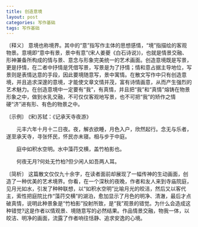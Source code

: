 ```yaml
---
title: 创造意境
layout: post
categories: 写作基础
tags: 写作基础
---
```


〔释义〕 意境也称境界。其中的“意”指写作主体的思想感情，“境”指描绘的客观物景。意境即“意中有景，景中有意”(宋人姜夔《白石诗说》)，也就是情景交融、形神兼备所构成的情与景、意念与形象完美统一的艺术画面。创造意境既是写景，更是抒情，在二者中抒情是凭借写景，写景是为了抒情；情和意占据主导地位，写景则是表情达意的手段，因此要境随意写，景中寓情。在散文写作中只有创造意境，并且追求深邃的意境，才能使文章文情并茂，富有诗情画意，从而产生强烈的艺术魅力。在创造意境中一定要有“我”，有真情，并且把“我”和“真情”熔铸在物景形象之中，做到水乳交融，不可仅仅客观地写景，也不可把“我”的矫作之情硬“济”进有形、有色的物景之中。

〔示例〕 (宋)苏轼：《记承天寺夜游》

　　元丰六年十月十二日夜。夜，解衣欲睡，月色入户，欣然起行。念无与乐者，遂至承天寺，寻张怀民，怀民亦未寝。相与步于中庭。

　　庭中如积水空明。水中藻荇交横，盖竹柏影也。

　　何夜无月?何处无竹柏?但少闲人如吾两人耳。

〔简析〕 这篇散文仅仅九十余字，在读者面前却展现了一幅传神的生动画面，创造了一种优美的艺术境界。你看，在一个深秋的夜晚，作者和友人来到寺庙院庭，见月光如水，引发了种种联想，以“如积水空明”比喻月光的皎洁，然后又以客代主，索性把庭院比作“藻荇交横”的湖泊，愈加显示了月色的明净、清澈，最后才点破真情，说明此种景象是“竹柏影”投射所致，是“我”观景的错觉。为什么会造成这种错觉?这是作者以情观景、境随意写的必然结果。作品情景交融，物我一体，以皎洁、明净的画面，流露了作者响往恬静、追求安逸的心境。 